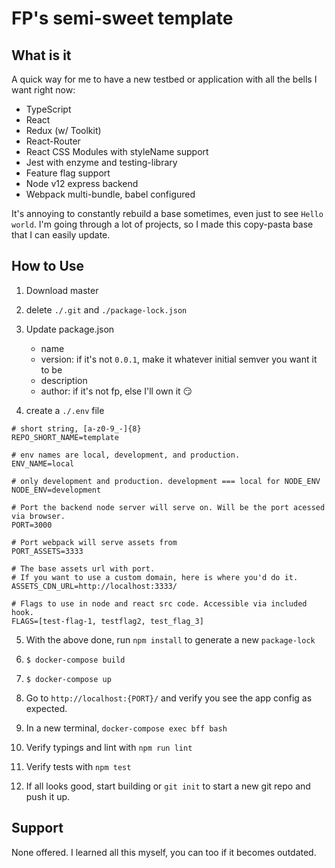 # FP's semi-sweet template

## What is it
A quick way for me to have a new testbed or application with all the bells I want right now:
- TypeScript
- React
- Redux (w/ Toolkit)
- React-Router
- React CSS Modules with styleName support
- Jest with enzyme and testing-library
- Feature flag support
- Node v12 express backend
- Webpack multi-bundle, babel configured

It's annoying to constantly rebuild a base sometimes, even just to see `Hello world`. I'm going through a lot of projects, so I made this copy-pasta base that I can easily update.

## How to Use

1. Download master

2. delete `./.git` and `./package-lock.json`

3. Update package.json
    - name
    - version: if it's not `0.0.1`, make it whatever initial semver you want it to be
    - description
    - author: if it's not fp, else I'll own it 😏

4. create a `./.env` file

```
# short string, [a-z0-9_-]{8}
REPO_SHORT_NAME=template

# env names are local, development, and production.
ENV_NAME=local

# only development and production. development === local for NODE_ENV
NODE_ENV=development

# Port the backend node server will serve on. Will be the port acessed via browser.
PORT=3000

# Port webpack will serve assets from
PORT_ASSETS=3333

# The base assets url with port.
# If you want to use a custom domain, here is where you'd do it.
ASSETS_CDN_URL=http://localhost:3333/

# Flags to use in node and react src code. Accessible via included hook.
FLAGS=[test-flag-1, testflag2, test_flag_3]
```

5. With the above done, run `npm install` to generate a new `package-lock`

6. `$ docker-compose build`

7. `$ docker-compose up`

8. Go to `http://localhost:{PORT}/` and verify you see the app config as expected.

9. In a new terminal, `docker-compose exec bff bash`
 
10. Verify typings and lint with `npm run lint`

11.  Verify tests with `npm test`

12. If all looks good, start building or `git init` to start a new git repo and push it up.

## Support
None offered. I learned all this myself, you can too if it becomes outdated.
